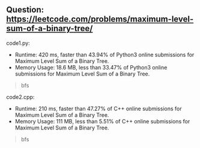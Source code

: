 ## Question: https://leetcode.com/problems/maximum-level-sum-of-a-binary-tree/

code1.py:
* Runtime: 420 ms, faster than 43.94% of Python3 online submissions for Maximum Level Sum of a Binary Tree.
* Memory Usage: 18.6 MB, less than 33.47% of Python3 online submissions for Maximum Level Sum of a Binary Tree.
> bfs

code2.cpp:
* Runtime: 210 ms, faster than 47.27% of C++ online submissions for Maximum Level Sum of a Binary Tree.
* Memory Usage: 111 MB, less than 5.51% of C++ online submissions for Maximum Level Sum of a Binary Tree.
> bfs